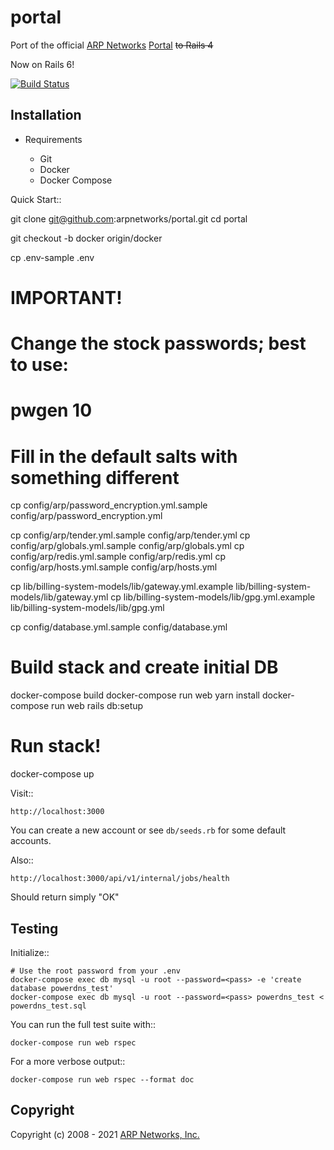 # portal
Port of the official [ARP Networks](https://arpnetworks.com) [Portal](https://portal.arpnetworks.com) ~~to Rails 4~~

Now on Rails 6!

[![Build Status](https://travis-ci.org/arpnetworks/portal.svg?branch=master)](https://travis-ci.org/arpnetworks/portal)

Installation
------------

* Requirements

  - Git
  - Docker
  - Docker Compose

Quick Start::

  git clone git@github.com:arpnetworks/portal.git
  cd portal

  git checkout -b docker origin/docker

  cp .env-sample .env

  # IMPORTANT!
  # Change the stock passwords; best to use:
  #
  #   pwgen 10

  # Fill in the default salts with something different
  cp config/arp/password_encryption.yml.sample config/arp/password_encryption.yml

  cp config/arp/tender.yml.sample config/arp/tender.yml
  cp config/arp/globals.yml.sample config/arp/globals.yml
  cp config/arp/redis.yml.sample config/arp/redis.yml
  cp config/arp/hosts.yml.sample config/arp/hosts.yml

  cp lib/billing-system-models/lib/gateway.yml.example lib/billing-system-models/lib/gateway.yml
  cp lib/billing-system-models/lib/gpg.yml.example lib/billing-system-models/lib/gpg.yml

  cp config/database.yml.sample config/database.yml

  # Build stack and create initial DB
  docker-compose build
  docker-compose run web yarn install
  docker-compose run web rails db:setup

  # Run stack!
  docker-compose up

  Visit::

    http://localhost:3000

  You can create a new account or see `db/seeds.rb` for some default accounts.

  Also::

    http://localhost:3000/api/v1/internal/jobs/health

  Should return simply "OK"

Testing
-------

  Initialize::

    # Use the root password from your .env
    docker-compose exec db mysql -u root --password=<pass> -e 'create database powerdns_test'
    docker-compose exec db mysql -u root --password=<pass> powerdns_test < powerdns_test.sql

  You can run the full test suite with::

    docker-compose run web rspec

  For a more verbose output::

    docker-compose run web rspec --format doc

Copyright
---------

Copyright (c) 2008 - 2021 [ARP Networks, Inc.](https://arpnetworks.com)

